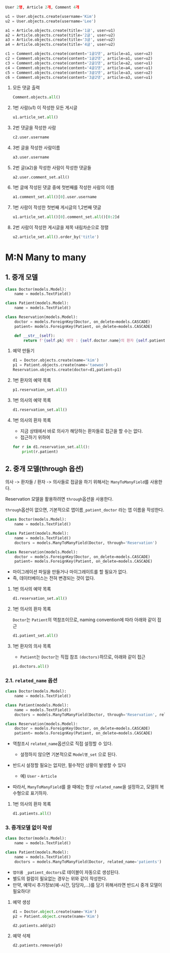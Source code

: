 ```python
User 2명, Article 2개, Comment 4개

u1 = User.objects.create(username='Kim')
u2 = User.objects.create(username='Lee')

a1 = Article.objects.create(title='1글', user=u1)
a2 = Article.objects.create(title='2글', user=u2)
a3 = Article.objects.create(title='3글', user=u2)
a4 = Article.objects.create(title='4글', user=u2)

c1 = Comment.objects.create(content='1글1댓', article=a1, user=u2)
c2 = Comment.objects.create(content='1글2댓', article=a1, user=u2)
c3 = Comment.objects.create(content='2글1댓', article=a2, user=u1)
c4 = Comment.objects.create(content='4글1댓', article=a4, user=u1)
c5 = Comment.objects.create(content='3글1댓', article=a3, user=u2)
c6 = Comment.objects.create(content='3글2댓', article=a3, user=u1)
```



1. 모든 댓글 출력

   ```python
   Comment.objects.all()
   ```

2. 1번 사람(u1) 이 작성한 모든 게시글

   ```python
   u1.article_set.all()
   ```

3. 2번 댓글을 작성한 사람

   ```python
   c2.user.username
   ```

4. 3번 글을 작성한 사람이름

   ```python
   a3.user.username
   ```

5. 2번 글(a2)을 작성한 사람이 작성한 댓글들

   ```pyhton
   a2.user.comment_set.all()
   ```

6. 1번 글에 작성된 댓글 중에 첫번째를 작성한 사람의 이름

   ```python
   a1.comment_set.all()[0].user.username
   ```

7. 1번 사람이 작성한 첫번째 게시글의 1,2번째 댓글

   ```python
   u1.article_set.all()[0].comment_set.all()[0:2]d
   ```

8. 2번 사람이 작성한 게시글을 제목 내림차순으로 정렬

   ```python
   u2.article_set.all().order_by('title')
   ```




# M:N Many to many

## 1. 중개 모델

```python
class Doctor(models.Model):
    name = models.TextField()

class Patient(models.Model):
    name = models.TextField()

class Reservation(models.Model):
    doctor = models.ForeignKey(Doctor, on_delete=models.CASCADE)
    patient= models.ForeignKey(Patient, on_delete=models.CASCADE)

    def __str__(self):
        return f'{self.pk} 예약 : {self.doctor.name}의 환자 {self.patient.name}'
```

1. 예약 만들기

   ```python
   d1 = Doctor.objects.create(name='kim')
   p1 = Patient.objects.create(name='taewoo')
   Reservation.objects.create(doctor=d1,patient=p1)
   ```

2. 1번 환자의 예약 목록

   ```python
   p1.reservation_set.all()
   ```

3. 1번 의사의 예약 목록

   ```python 
   d1.reservation_set.all()
   ```

4. 1번 의사의 환자 목록

   * 지금 상태에서 바로 의사가 해당하는 환자들로 접근을 할 수는 없다.
   * 접근하기 위하여 

   ```python
   for r in d1.reservation_set.all():
       print(r.patient)
   ```



## 2. 중개 모델(through 옵션)

의사 -> 환자들 / 환자 -> 의사들로 접글을 하기  위해서는 `ManyToManyField`를 사용한다.

Reservation 모델을 활용하려면 `through`옵션을 사용한다.

`through`옵션이 없으면, 기본적으로 앱이름`_patient_doctor` 라는 앱 이름을 작성한다.

```python
class Doctor(models.Model):
    name = models.TextField()

class Patient(models.Model):
    name = models.TextField()
    doctors = models.ManyToManyField(Doctor, through='Reservation')

class Reservation(models.Model):
    doctor = models.ForeignKey(Doctor, on_delete=models.CASCADE)
    patient= models.ForeignKey(Patient, on_delete=models.CASCADE)
```

* 마이그레이션 파일을 만들거나 마이그레이트를 할 필요가 없다.
* 즉, 데이터베이스는 전혀 변경되는 것이 없다.

1. 1번 의사의 예약 목록

   ```python
   d1.reservation_set.all()
   ```

2. 1번 의사의 환자 목록

   `Doctor`는 `Patient`의 역참조이므로, naming convention에 따라 아래와 같이 접근

   ```python
   d1.patient_set.all()
   ```

3. 1번 환자의 의사 목록

   * `Patient`는 `Doctor`는 직접 참조 `(doctors)`하므로, 아래와 같이 접근

   ```python 
   p1.doctors.all()
   ```



### 2.1. `related_name` 옵션

```python 
class Doctor(models.Model):
    name = models.TextField()

class Patient(models.Model):
    name = models.TextField()
    doctors = models.ManyToManyField(Doctor, through='Reservation', related_name='patients')

class Reservation(models.Model):
    doctor = models.ForeignKey(Doctor, on_delete=models.CASCADE)
    patient= models.ForeignKey(Patient, on_delete=models.CASCADE)
```

* 역참조시 `related_name`옵션으로 직접 설정할 수 있다.

  * 설정하지 않으면 기본적으로 `Model명_set` 으로 된다.

* 반드시 설정할 필요는 없지만, 필수적인 상황이 발생할 수 있다

  * 예) `User` - `Article`

    

* 따라서, `ManyToManyField`를 쓸 때에는 항상 `related_name`을 설정하고, 모델의 복수형으로 표기하자.



1. 1번 의사의 환자 목록

   ```python 
   d1.patients.all()
   ```



### 3. 중개모델 없이 작성

```python
class Doctor(models.Model):
    name = models.TextField()

class Patient(models.Model):
    name = models.TextField()
    doctors = models.ManyToManyField(Doctor, related_name='patients')
```

* `앱이름 _patient_doctors`로 테이블이 자동으로 생성된다.
* 별도의 컬럼이 필요없는 경우는 위와 같이 작성한다.
* 만약, 예약시 추가정보(예-시간, 담당자,...)를 담기 위해서라면 반드시 중개 모델이 필요하다!

1. 예약 생성

   ```python 
   d1 = Doctor.object.create(name='Kim')
   p2 = Patient.object.create(name='Kim')
   
   d2.patients.add(p2)
   ```

2. 예약 삭제

   ```python
   d2.patients.remove(p5)
   ```

   